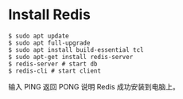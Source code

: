 # Install Redis

```shell
$ sudo apt update 
$ sudo apt full-upgrade
$ sudo apt install build-essential tcl
$ sudo apt-get install redis-server
$ redis-server # start db
$ redis-cli # start client
```

输入 PING 返回 PONG 说明 Redis 成功安装到电脑上。

```

```

